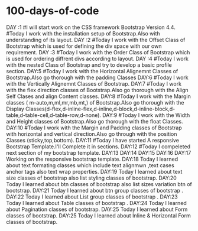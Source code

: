 # 100-days-of-code
DAY :1 
#I will start work on the CSS framework Bootstrap Version 4.4.
#Today I work with the installation setup of Bootstrap.Also with understanding of its layout.
 DAY :2
#Today I work with the Offset Class of Bootstrap which is used for defining the div space with our own requirement.
 DAY :3
#Today I work with the Order Class of Bootstrap which is used for ordering diffrent divs according to layout.
 DAY :4
 #Today I work with the nested Class of Bootstrap and try to develop a basic profile section.
DAY:5
 #Today I work with the Horizontal Alignemnt Classes of Bootstrap.Also go thorough with the padding Classes
DAY:6
 #Today I work with the Vertically Alignemnt Classes of Bootstrap.
DAY:7
 #Today I work with the flex direction classes of Bootstrap.Also go thorough with the Align Self Clases and align Content classes.
DAY:8
#Today I work with the Margin classes ( m-auto,m,ml,mr,mb,mt,) of Bootstrap.Also go thorough with the Display Classes(d-flex,d-inline-flex,d-inline,d-block,d-inline-block,d-table,d-table-cell,d-table-row,d-none).
DAY:9
#Today I work with the Width and Height classes of Bootstrap.Also go thorough with the float Classes.
DAY:10
#Today I work with the Margin and Padding classes of Bootstrap with horizontal and vertical direction.Also go through with the position Classes (sticky,top,bottom).
DAY:11
#Today I have started A responsive Bootstrap Template.I'll Complete it in sections.
DAY:12
#Today I compeleted next section of my bootstrap template.
DAY:13 DAY:14 DAY:15 DAY:16 DAY:17
Working on the responsive bootstrap template.
DAY:18
Today I learned about text formating classes which include text alignmwn ,text cases anchor tags also text wrap properties.
DAY:19
Today I learned about text size classes of bootstrap also list styling classes of bootstrap.
DAY:20
Today I learned about  btn classes of bootstrap also list sizes variation btn of bootstrap.
DAY:21
Today I learned about  btn group classes of bootstrap .
DAY:22
Today I learned about  List group classes of bootstrap .
DAY:23
Today I learned about  Table classes of bootstrap .
DAY:24
Today I learned about  Pagination classes of bootstrap.
DAY:25
Today I learned about  Form classes of bootstrap.
DAY:25
Today I learned about Inline & Horizontal Form classes of bootstrap.

